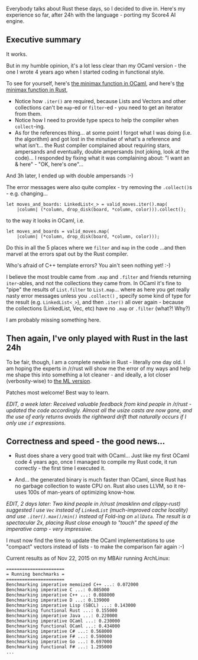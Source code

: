 Everybody talks about Rust these days, so I decided to dive in.
Here's my experience so far, after 24h with the language - porting
my Score4 AI engine.

Executive summary
-----------------

It works.

But in my humble opinion, it's a lot less clear than my OCaml version - the one
I wrote 4 years ago when I started coding in functional style.

To see for yourself, here's
[the minimax function in OCaml](https://github.com/ttsiodras/Score4/blob/master/OCaml/score4_functional.ml#L38),
and here's
[the minimax function in Rust](https://github.com/ttsiodras/Score4/blob/master/Rust/src/main.rs#L94),

- Notice how `.iter()` are required, because Lists and Vectors and other collections can't
be `map`-ed or `filter`-ed - you need to get an iterator from them.
- Notice how I need to provide type specs to help the compiler when `collect`-ing.
- As for the references thing... at some point I forgot what I was doing (i.e. the algorithm)
  and got lost in the minutiae of what's a reference and what isn't... the Rust compiler
  complained about requiring stars, ampersands and eventually, double ampersands (not joking,
  look at the code)... I responded by fixing what it was complaining about:
  "I want an & here" - "OK, here's one"...  

And 3h later, I ended up with double ampersands :-) 

The error messages were also quite complex - try removing the `.collect()`s - e.g. changing...

    let moves_and_boards: LinkedList<_> = valid_moves.iter().map(
        |column| (*column, drop_disk(board, *column, color))).collect();

to the way it looks in OCaml, i.e.

    let moves_and_boards = valid_moves.map(
        |column| (*column, drop_disk(board, *column, color)));

Do this in all the 5 places where we `filter` and `map` in the code ...and then marvel at
the errors spat out by the Rust compiler.

Who's afraid of C++ template errors?  You ain't seen nothing yet! :-)

I believe the most trouble came from `.map` and `.filter` and friends returning `iter`-ables,
and not the collections they came from. In OCaml it's fine to "pipe" the results of
`List.filter` to `List.map`... where as here you get really nasty error messages
 unless you `.collect()` , specify some kind of type for the result (e.g. `LinkedList<_>`),
and then `.iter()` all over again - because the collections (LinkedList, Vec, etc)
have no `.map` or `.filter` (what?! Why?)

I am probably missing something here.

Then again, I've only played with Rust in the last 24h
------------------------------------------------------
To be fair, though, I am a complete newbie in Rust - literally one day old. I am hoping
the experts in /r/rust will show me the error of my ways and help me shape this into something
a lot cleaner - and ideally, a lot closer (verbosity-wise) to
[the ML version](https://github.com/ttsiodras/Score4/blob/master/OCaml/score4_functional.ml#L38).

Patches most welcome! Best way to learn.

*EDIT, a week later: Received valuable feedback from kind people in /r/rust - updated the
code accordingly. Almost all the usize casts are now gone, and the use of early returns
avoids the rightward drift that naturally occurs if I only use `if` expressions.*

Correctness and speed - the good news...
----------------------------------------
- Rust does share a very good trait with OCaml... Just like my first OCaml code 4 years ago,
  once I managed to compile my Rust code, it run correctly - the first time I executed it.

- And... the generated binary is much faster than OCaml, since Rust has no garbage collection
  to waste CPU on. Rust also uses LLVM, so it re-uses 100s of man-years of optimizing
  know-how.

*EDIT, 2 days later: Two kind people in /r/rust (masklinn and clippy-rust) suggested I use
`Vec` instead of `LinkedList` (much-improved cache locality) and use `.iter().max()/min()`
instead of Fold-ing on `allData`. The result is a spectacular 2x, placing Rust close
enough to "touch" the speed of the imperative camp - very impressive.*

I must now find the time to update the OCaml implementations to use "compact" vectors
instead of lists - to make the comparison fair again :-)

Current results as of Nov 22, 2015 on my MBAir running ArchLinux:

    ======================
    = Running benchmarks =
    ======================
    Benchmarking imperative memoized C++ ...: 0.072000
    Benchmarking imperative C ...: 0.085000
    Benchmarking imperative C++ ...: 0.088000
    Benchmarking imperative D ...: 0.139000
    Benchmarking imperative Lisp (SBCL) ...: 0.143000
    Benchmarking functional Rust ...: 0.155000
    Benchmarking imperative Java ...: 0.220000
    Benchmarking imperative OCaml ...: 0.230000
    Benchmarking functional OCaml ...: 0.434000
    Benchmarking imperative C# ...: 0.568000
    Benchmarking imperative F# ...: 0.590000
    Benchmarking imperative Go ...: 0.697000
    Benchmarking functional F# ...: 1.295000
    ...

